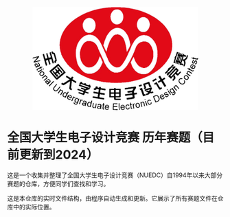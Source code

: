 <div align="center">
    <img src= "assets/LOGO/NUEDC_LOGO.jpg" alt="LOGO" height="240" />
</div>

# 全国大学生电子设计竞赛 历年赛题（目前更新到2024）

这是一个收集并整理了全国大学生电子设计竞赛（NUEDC）自1994年以来大部分赛题的仓库，方便同学们查找和学习。

这是本仓库的实时文件结构，由程序自动生成和更新。它展示了所有赛题文件在仓库中的实际位置。

<treestart>
<treeend>